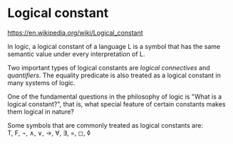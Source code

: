 # Logical constant

https://en.wikipedia.org/wiki/Logical_constant

In logic, a logical constant of a language L is a symbol that has the same semantic value under every interpretation of L.

Two important types of logical constants are *logical connectives* and *quantifiers*. The equality predicate is also treated as a logical constant in many systems of logic.

One of the fundamental questions in the philosophy of logic is "What is a logical constant?", that is, what special feature of certain constants makes them logical in nature?

Some symbols that are commonly treated as logical constants are:    
T, F, ¬, ∧, ∨, →, ∀, ∃, =, ◻, ◊
